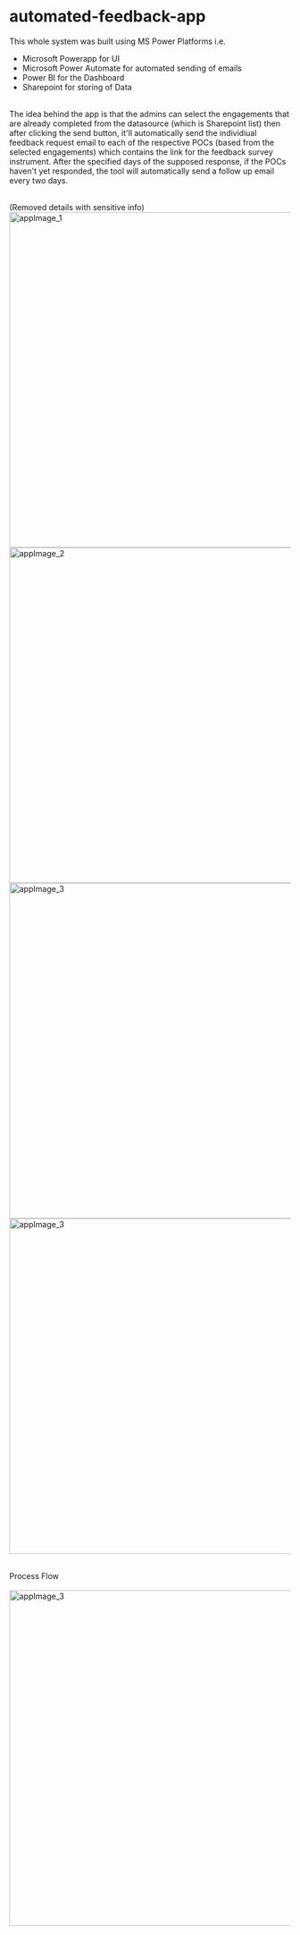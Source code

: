 # automated-feedback-app


This whole system was built using MS Power Platforms i.e. <br>
 - Microsoft Powerapp for UI 
 - Microsoft Power Automate for automated sending of emails
 - Power BI for the Dashboard
 - Sharepoint for storing of Data <br>
<br>
The idea behind the app is that the admins can select the engagements that are already completed from the datasource (which is Sharepoint list) then after clicking the send button, it'll automatically send the individiual feedback request email to each of the respective POCs (based from the selected engagements) which contains the link for the feedback survey instrument. After the specified days of the supposed response, if the POCs haven't yet responded, the tool will automatically send a follow up email every two days.<br>
<br>

(Removed details with sensitive info)<br>
<img src="https://user-images.githubusercontent.com/96763817/217699607-f8ded3aa-2935-452c-b39b-b0ae46fe62b3.png" alt="appImage_1" width="600">
<img src="https://user-images.githubusercontent.com/96763817/217760456-220f64f1-4182-45b2-880f-034d2e31b597.png" alt="appImage_2" width="600">
<img src="https://user-images.githubusercontent.com/96763817/217760795-e0759422-352a-46ce-ab02-3d88ccfe6c8f.png" alt="appImage_3" width="600">
<img src="https://user-images.githubusercontent.com/96763817/217761047-9564e9e3-f73d-4d8c-9b5c-7339557d4d3f.png" alt="appImage_3" width="600">

<br>
Process Flow
<br>
<br>
<img src="https://user-images.githubusercontent.com/96763817/217763786-58ab6acb-7793-4b00-bf26-038cc98176d2.jpg" alt="appImage_3" width="600">
